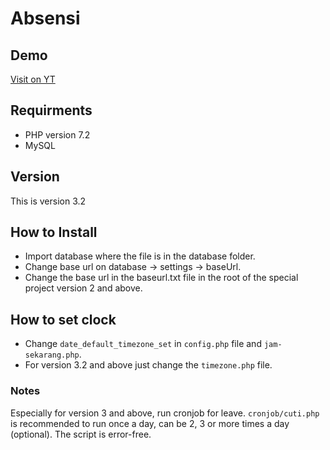 # Absensi

## Demo
[Visit on YT](https://www.youtube.com/watch?v=3Sk-jFOjJw0)

## Requirments
- PHP version 7.2
- MySQL

## Version
This is version 3.2

## How to Install
- Import database where the file is in the database folder.
- Change base url on database -> settings -> baseUrl.
- Change the base url in the baseurl.txt file in the root of the special project version 2 and above.

## How to set clock
- Change `date_default_timezone_set` in `config.php` file and `jam-sekarang.php`.
- For version 3.2 and above just change the `timezone.php` file.

### Notes
Especially for version 3 and above, run cronjob for leave. `cronjob/cuti.php` is recommended to run once a day, can be 2, 3 or more times a day (optional). The script is error-free.
